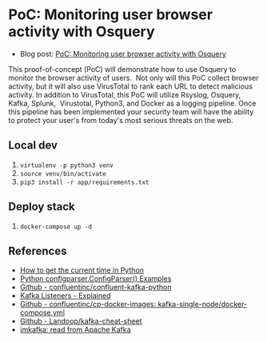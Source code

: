 # PoC: Monitoring user browser activity with Osquery

*  Blog post: [PoC: Monitoring user browser activity with Osquery](https://holdmybeersecurity.com/2019/10/06/poc-monitoring-user-browser-activity-with-osquery/)

This proof-of-concept (PoC) will demonstrate how to use Osquery to monitor the browser activity of users.  Not only will this PoC collect browser activity, but it will also use VirusTotal to rank each URL to detect malicious activity. In addition to VirusTotal, this PoC will utilize Rsyslog, Osquery, Kafka, Splunk,  Virustotal, Python3, and Docker as a logging pipeline. Once this pipeline has been implemented your security team will have the ability to protect your user's from today's most serious threats on the web.

## Local dev
1. `virtualenv -p python3 venv`
1. `source venv/bin/activate`
1. `pip3 install -r app/requirements.txt`

## Deploy stack
1. `docker-compose up -d`


## References
* [How to get the current time in Python](https://stackoverflow.com/questions/415511/how-to-get-the-current-time-in-python)
* [Python configparser.ConfigParser() Examples](https://www.programcreek.com/python/example/61082/configparser.ConfigParser)
* [Github - confluentinc/confluent-kafka-python](https://github.com/confluentinc/confluent-kafka-python)
* [Kafka Listeners - Explained](https://rmoff.net/2018/08/02/kafka-listeners-explained/)
* [Github - confluentinc/cp-docker-images: kafka-single-node/docker-compose.yml](https://github.com/confluentinc/cp-docker-images/blob/5.3.1-post/examples/kafka-single-node/docker-compose.yml)
* [Github - Landoop/kafka-cheat-sheet](https://github.com/Landoop/kafka-cheat-sheet)
* [imkafka: read from Apache Kafka](https://www.rsyslog.com/doc/v8-stable/configuration/modules/imkafka.html)
